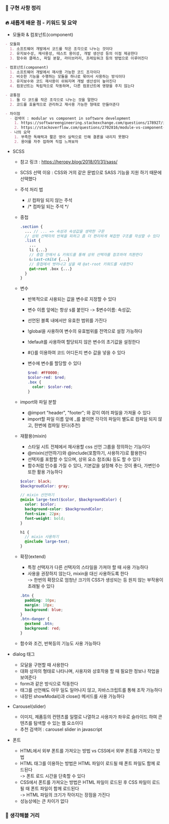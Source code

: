 ### **📰 구현 사항 정리**

### **🔥 새롭게 배운 점 - 키워드 및 요약**

-  모듈화 & 컴포넌트(component)

```markdown
- 모듈화
  1. 소프트웨어 개발에서 코드를 작은 조각으로 나누는 것이다
  2. 유지보수성, 재사용성, 테스트 용이성, 개발 생산성 등의 이점 제공한다
  3. 함수와 클래스, 파일 분할, 라이브러리, 프레임워크 등의 방법으로 이루어진다

- 컴포넌트(component)
  1. 소프트웨어 개발에서 재사용 가능한 코드 조각이다
  2. 비슷한 기능을 수행하는 모듈을 하나로 묶어서 사용하는 방식이다
  3. 유지보수와 코드 재사용이 쉬워지며 개발 생산성이 높아진다
  4. 컴포넌트는 독립적으로 작동하며, 다른 컴포넌트에 영향을 주지 않는다

- 공통점
  1. 둘 다 코드를 작은 조각으로 나누는 것을 말한다
  2. 코드를 효율적으로 관리하고 재사용 가능한 형태로 만들어준다

- 차이점
  - 검색어 : modular vs component in software development
    1. https://softwareengineering.stackexchange.com/questions/178927/is-there-a-difference-between-a-component-and-a-module
    2. https://stackoverflow.com/questions/2702816/module-vs-component-design
  - 나의 요약
    1. 부족한 독해력과 짧은 영어 실력으로 인해 결론을 내리지 못했다
    2. 용어를 자주 접하며 직접 느껴보자
```

- SCSS
  - 참고 링크 : https://heropy.blog/2018/01/31/sass/
  - SCSS 선택 이유 : CSS와 거의 같은 문법으로 SASS 기능을 지원 하기 때문에 선택했다
  - 주석 처리 법
    - // 컴파일 되지 않는 주석
    - /* 컴파일 되는 주석 */
    
  - 중첩

    ```scss
    .section {
      ... // ... => 속성과 속성값을 생략한 구문
      // 상위 선택자의 반복을 피하고 좀 더 편리하게 복잡한 구조를 작성할 수 있다
      .list {
        ...
        li {...}
        // 중첩 안에서 & 키워드를 통해 상위 선택자를 참조하여 치환한다
        &:last-child {...}
        // 중첩에서 벗어나고 싶을 때 @at-root 키워드를 사용한다
        @at-root .box {...}
      }
    }
    ```
  
  - 변수
    - 반복적으로 사용되는 값을 변수로 지정할 수 있다
    - 변수 이름 앞에는 항상 `$`를 붙인다 -> $변수이름: 속성값;
    - 선언된 블록 내에서만 유효한 범위를 가진다
    - !global을 사용하여 변수의 유효범위를 전역으로 설정 가능하다
    - !default를 사용하여 할당되지 않은 변수의 초기값을 설정한다
    - #{}를 이용하여 코드 어디든지 변수 값을 넣을 수 있다
    - 변수에 변수를 할당할 수 있다

      ```scss
      $red: #FF0000;
      $color-red: $red;
      .box {
        color: $color-red;
      }
      ```

  - import와 파일 분할
    - @import "header", "footer"; 와 같이 여러 파일을 가져올 수 있다
    - import할 파일 이름 앞에 _를 붙이면 각각의 파일이 별도로 컴파일 되지 않고, 한번에 컴파일 된다(추천)
  - 재활용(mixin)
    - 스타일 시트 전체에서 재사용할 css 선언 그룹을 정의하는 기능이다
    - @mixin(선언하기)와 @include(포함하기, 사용하기)로 활용한다
    - 선택자를 포함할 수 있으며, 상위 요소 참조(&) 등도 할 수 있다
    - 함수처럼 인수를 가질 수 있다, 기본값을 설정해 주는 것이 좋다, 가변인수 또한 활용 가능하다

    ```scss
    $color: black;
    $backgroudColor: gray;

    // mixin 선언하기
    @mixin large-text($color, $backgroundColor) {
      color: $color;
      background-color: $backgroundColor;
      font-size: 22px;
      font-weight: bold;
    }

    h1 {
      // mixin 사용하기
      @include large-text;
    }
    ```

  - 확장(extend)
    - 특정 선택자가 다른 선택자의 스타일을 가져야 할 때 사용 가능하다
    - 사용을 권장하지 않는다, mixin을 대신 사용하도록 한다  
    -> 한번의 확장으로 엄청난 크기의 CSS가 생성되는 등 원치 않는 부작용이 초래될 수 있다

    ```SCSS
    .btn {
      padding: 10px;
      margin: 10px;
      background: blue;
    }
    .btn-danger {
      @extend .btn;
      background: red;
    }
    ```

  - 함수와 조건, 반복등의 기능도 사용 가능하다

- dialog 태그
  - 모달을 구현할 때 사용한다
  - 대화 상자의 형태로 나타나며, 사용자와 상호작용 할 때 필요한 정보나 작업을 보여준다
  - form과 같은 방식으로 작동한다
  - 태그를 선언해도 아무 일도 일어나지 않고, 자바스크립트를 통해 조작 가능하다
  - 내장된 showModal()과 close() 메서드를 사용 가능하다

- Carousel(slider)
  - 이미지, 제품등의 컨텐츠를 일렬로 나열하고 사용자가 좌우로 슬라이드 하여 콘텐츠를 탐색할 수 있는 웹 요소이다
  - 추천 검색어 : carousel slider in javascript

- 폰트
  - HTML에서 외부 폰트를 가져오는 방법 vs CSS에서 외부 폰트를 가져오는 방법
  - HTML 태그를 이용하는 방법은 HTML 파일이 로드될 때 폰트 파일도 함께 로드된다  
  -> 폰트 로드 시간을 단축할 수 있다
  - CSS에서 폰트를 가져오는 방법은 HTML 파일이 로드된 후 CSS 파일이 로드될 때 폰트 파일이 함께 로드된다  
  -> HTML 파일의 크기가 작아지는 장점을 가진다
  - 성능상에는 큰 차이가 없다

### **🤔 생각해볼 거리**
